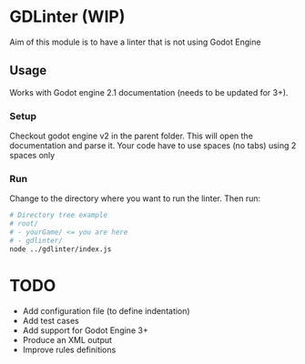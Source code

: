 # GDLinter (WIP)

Aim of this module is to have a linter that is not using Godot Engine

## Usage

Works with Godot engine 2.1 documentation (needs to be updated for 3+).

### Setup

Checkout godot engine v2 in the parent folder. This will open the documentation and parse it.
Your code have to use spaces (no tabs) using 2 spaces only

### Run

Change to the directory where you want to run the linter.
Then run:

```sh
# Directory tree example
# root/
# - yourGame/ <= you are here
# - gdlinter/
node ../gdlinter/index.js
```

# TODO

- Add configuration file (to define indentation)
- Add test cases
- Add support for Godot Engine 3+
- Produce an XML output
- Improve rules definitions

